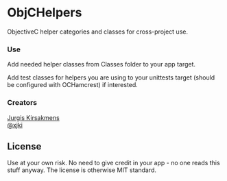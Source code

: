 ObjCHelpers
===========

ObjectiveC helper categories and classes for cross-project use.

### Use

Add needed helper classes from Classes folder to your app target.

Add test classes for helpers you are using to your unittests target (should be configured with OCHamcrest) if interested.

### Creators

[Jurgis Kirsakmens](http://github.com/xjki)  
[@xjki](https://twitter.com/xjki)

## License

Use at your own risk. No need to give credit in your app - no one reads this stuff anyway. 
The license is otherwise MIT standard.